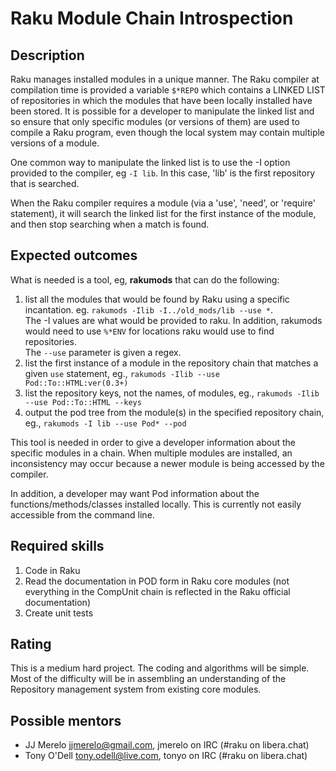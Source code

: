 Raku Module Chain Introspection
===============================

Description
-----------

Raku manages installed modules in a unique manner. The Raku compiler at compilation time is provided a variable `$*REPO` which contains a LINKED LIST of repositories in which the modules that have been locally installed have been stored. It is possible for a developer to manipulate the linked list and so ensure that only specific modules (or versions of them) are used to compile a Raku program, even though the local system may contain multiple versions of a module.

One common way to manipulate the linked list is to use the -I option provided to the compiler, eg `-I lib`. In this case, 'lib' is the first repository that is searched.

When the Raku compiler requires a module (via a 'use', 'need', or 'require' statement), it will search the linked list for the first instance of the module, and then stop searching when a match is found.

Expected outcomes
-----------------

What is needed is a tool, eg, **rakumods** that can do the following:

1. list all the modules that would be found by Raku using a specific incantation. eg. `rakumods -Ilib -I../old_mods/lib --use *`.  
The -I values are what would be provided to raku. In addition, rakumods would need to use `%*ENV` for locations raku would use to find repositories.  
The `--use` parameter is given a regex.
2. list the first instance of a module in the repository chain that matches a given `use` statement, eg., `rakumods -Ilib --use Pod::To::HTML:ver(0.3+)`
3. list the repository keys, not the names, of modules, eg., `rakumods -Ilib --use Pod::To::HTML --keys`
4. output the pod tree from the module(s) in the specified repository chain, eg., `rakumods -I lib --use Pod* --pod`

This tool is needed in order to give a developer information about the specific modules in a chain. When multiple modules are installed, an inconsistency may occur because a newer module is being accessed by the compiler.

In addition, a developer may want Pod information about the functions/methods/classes installed locally. This is currently not easily accessible from the command line.

Required skills
---------------

1. Code in Raku
2. Read the documentation in POD form in Raku core modules (not everything in the CompUnit chain is reflected in the Raku official documentation)
3. Create unit tests

Rating
------

This is a medium hard project. The coding and algorithms will be simple. Most of the difficulty will be in assembling an understanding of the Repository management system from existing core modules.

Possible mentors
----------------

- JJ Merelo <jjmerelo@gmail.com>, jmerelo on IRC (#raku on libera.chat)
- Tony O'Dell <tony.odell@live.com>, tonyo on IRC (#raku on libera.chat)

